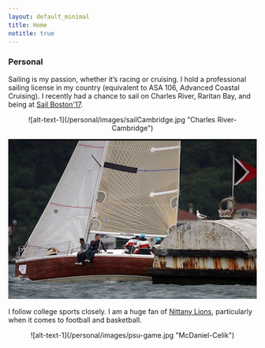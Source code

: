 ```yaml
---
layout: default_minimal
title: Home
notitle: true
---
```

### Personal 

Sailing is my passion, whether it’s racing or cruising. I hold a professional sailing license in my country (equivalent to ASA 106, Advanced Coastal Cruising). I recently had a chance to sail on Charles River, Raritan Bay, and being at [Sail Boston'17](https://www.sailboston.com/).

<div style="text-align:center" markdown="1">
![alt-text-1](/personal/images/sailCambridge.jpg "Charles River-Cambridge") 

![alt-text-2](/personal/images/orsa2.png "Orsa-Istanbul") 

</div>

I follow college sports closely. I am a huge fan of [Nittany Lions](http://www.gopsusports.com/), particularly when it comes to football and basketball.

<div style="text-align:center" markdown="1">
![alt-text-1](/personal/images/psu-game.jpg "McDaniel-Celik")
</div>


<!---
In my free time, I enjoy reading. In particular, ...

![alt-text-3](/personal/images/sailMIT.jpg "MIT-Cambridge")
-->